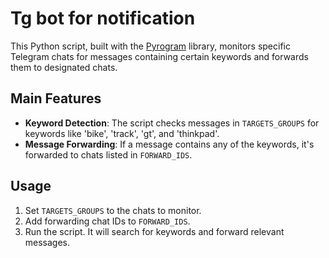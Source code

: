 # Tg bot for notification

This Python script, built with the [Pyrogram](https://docs.pyrogram.org/) library, monitors specific Telegram chats for messages containing certain keywords and forwards them to designated chats.

## Main Features

- **Keyword Detection**: The script checks messages in `TARGETS_GROUPS` for keywords like 'bike', 'track', 'gt', and 'thinkpad'.
- **Message Forwarding**: If a message contains any of the keywords, it's forwarded to chats listed in `FORWARD_IDS`.

## Usage

1. Set `TARGETS_GROUPS` to the chats to monitor.
2. Add forwarding chat IDs to `FORWARD_IDS`.
3. Run the script. It will search for keywords and forward relevant messages.
